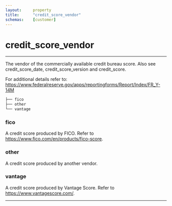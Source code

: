```yaml
---
layout:     property
title:      "credit_score_vendor"
schemas:    [customer]
---
```


# credit_score_vendor

---

The vendor of the commercially available credit bureau score. Also see credit_score_date, credit_score_version and credit_score.

For additional details refer to: https://www.federalreserve.gov/apps/reportingforms/Report/Index/FR_Y-14M

```bash
├── fico
├── other
└── vantage
```

### fico
A credit score produced by FICO. Refer to https://www.fico.com/en/products/fico-score.

### other
A credit score produced by another vendor.

### vantage
A credit score produced by Vantage Score. Refer to https://www.vantagescore.com/.

--- 